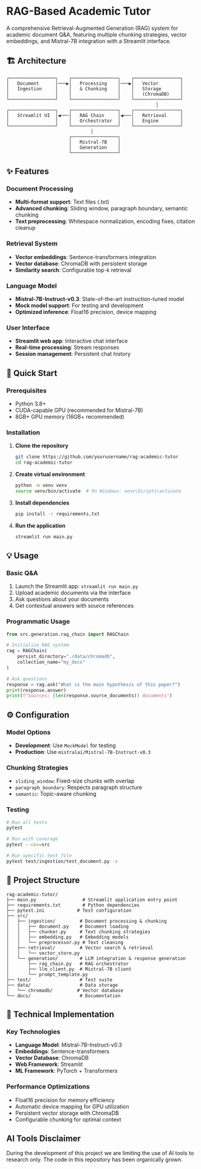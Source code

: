 # RAG-Based Academic Tutor

A comprehensive Retrieval-Augmented Generation (RAG) system for academic document Q&A, featuring multiple chunking strategies, vector embeddings, and Mistral-7B integration with a Streamlit interface.

## 🏗️ Architecture

```
┌─────────────────┐    ┌─────────────────┐    ┌─────────────────┐
│   Document      │───▶│   Processing    │───▶│   Vector        │
│   Ingestion     │    │   & Chunking    │    │   Storage       │
│                 │    │                 │    │   (ChromaDB)    │
└─────────────────┘    └─────────────────┘    └─────────────────┘
                                                       │
┌─────────────────┐    ┌─────────────────┐    ┌─────────────────┐
│   Streamlit UI  │◀───│   RAG Chain     │◀───│   Retrieval     │
│                 │    │   Orchestrator  │    │   Engine        │
└─────────────────┘    └─────────────────┘    └─────────────────┘
                               │
                       ┌─────────────────┐
                       │   Mistral-7B    │
                       │   Generation    │
                       └─────────────────┘
```

## ✨ Features

### **Document Processing**
- **Multi-format support**: Text files (.txt)
- **Advanced chunking**: Sliding window, paragraph boundary, semantic chunking
- **Text preprocessing**: Whitespace normalization, encoding fixes, citation cleanup

### **Retrieval System**
- **Vector embeddings**: Sentence-transformers integration
- **Vector database**: ChromaDB with persistent storage
- **Similarity search**: Configurable top-k retrieval

### **Language Model**
- **Mistral-7B-Instruct-v0.3**: State-of-the-art instruction-tuned model
- **Mock model support**: For testing and development
- **Optimized inference**: Float16 precision, device mapping

### **User Interface**
- **Streamlit web app**: Interactive chat interface
- **Real-time processing**: Stream responses
- **Session management**: Persistent chat history

## 🚀 Quick Start

### Prerequisites
- Python 3.8+
- CUDA-capable GPU (recommended for Mistral-7B)
- 8GB+ GPU memory (16GB+ recommended)

### Installation

1. **Clone the repository**
   ```bash
   git clone https://github.com/yourusername/rag-academic-tutor
   cd rag-academic-tutor
   ```

2. **Create virtual environment**
   ```bash
   python -m venv venv
   source venv/bin/activate  # On Windows: venv\Scripts\activate
   ```

3. **Install dependencies**
   ```bash
   pip install -r requirements.txt
   ```

4. **Run the application**
   ```bash
   streamlit run main.py
   ```

## 💡 Usage

### **Basic Q&A**
1. Launch the Streamlit app: `streamlit run main.py`
2. Upload academic documents via the interface
3. Ask questions about your documents
4. Get contextual answers with source references

### **Programmatic Usage**
```python
from src.generation.rag_chain import RAGChain

# Initialize RAG system
rag = RAGChain(
    persist_directory="./data/chromadb",
    collection_name="my_docs"
)

# Ask questions
response = rag.ask("What is the main hypothesis of this paper?")
print(response.answer)
print(f"Sources: {len(response.source_documents)} documents")
```

## ⚙️ Configuration

### **Model Options**
- **Development**: Use `MockModel` for testing
- **Production**: Use `mistralai/Mistral-7B-Instruct-v0.3`

### **Chunking Strategies**
- `sliding_window`: Fixed-size chunks with overlap
- `paragraph_boundary`: Respects paragraph structure  
- `semantic`: Topic-aware chunking

### **Testing**
```bash
# Run all tests
pytest

# Run with coverage
pytest --cov=src

# Run specific test file
pytest test/ingestion/test_document.py -v
```

## 📁 Project Structure

```
rag-academic-tutor/
├── main.py                 # Streamlit application entry point
├── requirements.txt        # Python dependencies
├── pytest.ini            # Test configuration
├── src/
│   ├── ingestion/         # Document processing & chunking
│   │   ├── document.py    # Document loading
│   │   ├── chunker.py     # Text chunking strategies
│   │   ├── embedding.py   # Embedding models
│   │   └── preprocessor.py # Text cleaning
│   ├── retrieval/         # Vector search & retrieval
│   │   └── vector_store.py
│   └── generation/        # LLM integration & response generation
│       ├── rag_chain.py   # RAG orchestrator
│       ├── llm_client.py  # Mistral-7B client
│       └── prompt_template.py
├── test/                  # Test suite
├── data/                  # Data storage
│   └── chromadb/         # Vector database
└── docs/                  # Documentation
```

## 🔧 Technical Implementation

### **Key Technologies**
- **Language Model**: Mistral-7B-Instruct-v0.3
- **Embeddings**: Sentence-transformers
- **Vector Database**: ChromaDB  
- **Web Framework**: Streamlit
- **ML Framework**: PyTorch + Transformers

### **Performance Optimizations**
- Float16 precision for memory efficiency
- Automatic device mapping for GPU utilization
- Persistent vector storage with ChromaDB
- Configurable chunking for optimal context

## AI Tools Disclaimer

During the development of this project we are limiting the use of AI tools 
to research only. The code in this repository has been organically grown. 
